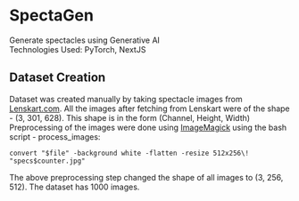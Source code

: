 # SpectaGen
Generate spectacles using Generative AI  
Technologies Used: PyTorch, NextJS


## Dataset Creation
Dataset was created manually by taking spectacle images from [Lenskart.com](https://lenskart.com). All the images after fetching from Lenskart were of the shape - (3, 301, 628). This shape is in the form (Channel, Height, Width) 
Preprocessing of the images were done using [ImageMagick](https://github.com/imagemagick/imagemagick) using the bash script - process_images: 
```
convert "$file" -background white -flatten -resize 512x256\! "specs$counter.jpg"
```
The above preprocessing step changed the shape of all images to (3, 256, 512). The dataset has 1000 images.

